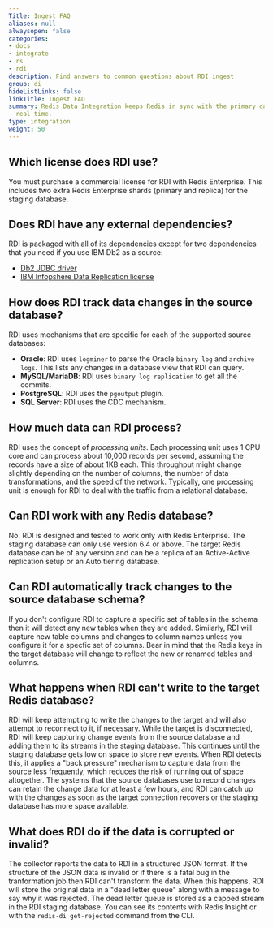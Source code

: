 ```yaml
---
Title: Ingest FAQ
aliases: null
alwaysopen: false
categories:
- docs
- integrate
- rs
- rdi
description: Find answers to common questions about RDI ingest
group: di
hideListLinks: false
linkTitle: Ingest FAQ
summary: Redis Data Integration keeps Redis in sync with the primary database in near
  real time.
type: integration
weight: 50
---
```


## Which license does RDI use?

You must purchase a commercial license for RDI with Redis Enterprise. This includes two extra
Redis Enterprise shards (primary and replica) for the staging database.

## Does RDI have any external dependencies?

RDI is packaged with all of its dependencies except for two dependencies that
you need if you use IBM Db2 as a source:

- [Db2 JDBC driver](https://www.ibm.com/support/pages/db2-jdbc-driver-versions-and-downloads)
- [IBM Infopshere Data Replication license](https://www.ibm.com/docs/en/db2/10.5?topic=information-licensing-replication)

## How does RDI track data changes in the source database?

RDI uses mechanisms that are specific for each of the supported
source databases:

- **Oracle**:  RDI uses `logminer` to parse the Oracle `binary log` and `archive logs`. This
  lists any changes in a database view that RDI can query.
- **MySQL/MariaDB**: RDI uses `binary log replication` to get all the commits.
- **PostgreSQL**:  RDI uses the `pgoutput` plugin.
- **SQL Server**: RDI uses the CDC mechanism.

## How much data can RDI process?

RDI uses the concept of *processing units*. Each processing unit uses 1 CPU core and can process
about 10,000 records per second, assuming the records have a size of about 1KB each. This throughput
might change slightly depending on the number of columns, the number of data transformations,
and the speed of the network. Typically, one processing unit is enough for RDI to deal with the
traffic from a relational database.

## Can RDI work with any Redis database?

No. RDI is designed and tested to work only with Redis Enterprise. The staging database can
only use version 6.4 or above. The target Redis database can be of any version and can be a
replica of an Active-Active replication setup or an Auto tiering database.

## Can RDI automatically track changes to the source database schema?

If you don't configure RDI to capture a specific set of tables in the schema then it will
detect any new tables when they are added. Similarly, RDI will capture new table columns
and changes to column names unless you configure it for a specfic set of columns.
Bear in mind that the Redis keys in the target database will change to reflect the
new or renamed tables and columns.

## What happens when RDI can't write to the target Redis database?

RDI will keep attempting to write the changes to the target and will also attempt
to reconnect to it, if necessary. While the target is disconnected, RDI
will keep capturing change events from the source database and adding them to its
streams in the staging database. This continues until the staging database gets
low on space to store new events. When RDI detects this, it applies a "back pressure"
mechanism to capture data from the source less frequently, which reduces the risk of running
out of space altogether. The systems that the source databases use to record changes can
retain the change data for at least a few hours, and RDI can catch up with the
changes as soon as the target connection recovers or the staging database has
more space available.

## What does RDI do if the data is corrupted or invalid?

The collector reports the data to RDI in a structured JSON format. If
the structure of the JSON data is invalid or if there is a fatal bug in the tranformation
job then RDI can't transform the data. When this happens, RDI will store the original data
in a "dead letter queue" along with a message to say why it was rejected. The dead letter
queue is stored as a capped stream in the RDI staging database. You can see its contents
with Redis Insight or with the `redis-di get-rejected` command from the CLI.
